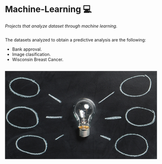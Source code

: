 # Machine-Learning :computer:
*Projects that analyze dataset through machine learning.*
##
The datasets analyzed to obtain a predictive analysis are the following:
- Bank approval.
- Image clasification.
- Wisconsin Breast Cancer.
##
![](/picture_1.PNG) 
